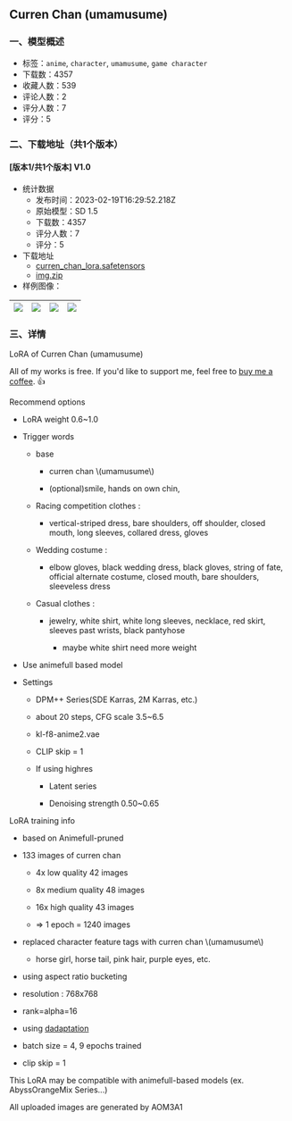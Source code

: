 ## Curren Chan (umamusume)
### 一、模型概述

- 标签：`anime`, `character`, `umamusume`, `game character`
- 下载数：4357
- 收藏人数：539
- 评论人数：2
- 评分人数：7
- 评分：5

### 二、下载地址（共1个版本）

#### [版本1/共1个版本] V1.0

- 统计数据
  - 发布时间：2023-02-19T16:29:52.218Z
  - 原始模型：SD 1.5
  - 下载数：4357
  - 评分人数：7
  - 评分：5
- 下载地址
  - [curren_chan_lora.safetensors](https://civitai.com/api/download/models/12681)
  - [img.zip](https://civitai.com/api/download/models/12681?type=Training%20Data)
- 样例图像：

| <img src="https://image.civitai.com/xG1nkqKTMzGDvpLrqFT7WA/ff2a979f-1338-44c6-904d-0f87d1ef1000/width=450/122465.jpeg" /> | <img src="https://image.civitai.com/xG1nkqKTMzGDvpLrqFT7WA/54da6439-02f2-4b78-b172-df8a5ba65000/width=450/122470.jpeg" /> | <img src="https://image.civitai.com/xG1nkqKTMzGDvpLrqFT7WA/942f8435-6abd-475d-bbfd-3febd1e06f00/width=450/122469.jpeg" /> | <img src="https://image.civitai.com/xG1nkqKTMzGDvpLrqFT7WA/b57a1d6b-25f0-4d29-f971-4b5bc19f3500/width=450/122468.jpeg" /> |
| ---- | ---- | ---- | ---- |


### 三、详情
<p>LoRA of Curren Chan (umamusume)</p><p></p><p>All of my works is free. If you'd like to support me, feel free to <a target="_blank" rel="ugc" href="https://www.buymeacoffee.com/mhtLoRA">buy me a coffee</a>. 👍</p><p></p><p>Recommend options</p><ul><li><p>LoRA weight 0.6~1.0</p></li><li><p>Trigger words</p><ul><li><p>base</p><ul><li><p>curren chan \(umamusume\)</p></li><li><p>(optional)smile, hands on own chin,</p></li></ul></li><li><p>Racing competition clothes :</p><ul><li><p>vertical-striped dress, bare shoulders, off shoulder, closed mouth, long sleeves, collared dress, gloves</p></li></ul></li><li><p>Wedding costume :</p><ul><li><p>elbow gloves, black wedding dress, black gloves, string of fate, official alternate costume, closed mouth, bare shoulders, sleeveless dress</p></li></ul></li><li><p>Casual clothes :</p><ul><li><p>jewelry, white shirt, white long sleeves, necklace, red skirt, sleeves past wrists, black pantyhose</p><ul><li><p>maybe white shirt need more weight</p></li></ul></li></ul></li></ul></li><li><p>Use animefull based model</p></li><li><p>Settings</p><ul><li><p>DPM++ Series(SDE Karras, 2M Karras, etc.)</p></li><li><p>about 20 steps, CFG scale 3.5~6.5</p></li><li><p>kl-f8-anime2.vae</p></li><li><p>CLIP skip = 1</p></li><li><p>If using highres</p><ul><li><p>Latent series</p></li><li><p>Denoising strength 0.50~0.65</p></li></ul></li></ul></li></ul><p></p><p>LoRA training info</p><ul><li><p>based on Animefull-pruned</p></li><li><p>133 images of curren chan</p><ul><li><p>4x low quality 42 images</p></li><li><p>8x medium quality 48 images</p></li><li><p>16x high quality 43 images</p></li><li><p>=&gt; 1 epoch = 1240 images</p></li></ul></li><li><p>replaced character feature tags with curren chan \(umamusume\)</p><ul><li><p>horse girl, horse tail, pink hair, purple eyes, etc.</p></li></ul></li><li><p>using aspect ratio bucketing</p></li><li><p>resolution : 768x768</p></li><li><p>rank=alpha=16</p></li><li><p>using <a target="_blank" rel="ugc" href="https://github.com/facebookresearch/dadaptation">dadaptation</a></p></li><li><p>batch size = 4, 9 epochs trained</p></li><li><p>clip skip = 1</p></li></ul><p></p><p>This LoRA may be compatible with animefull-based models (ex. AbyssOrangeMix Series...)</p><p>All uploaded images are generated by AOM3A1</p>